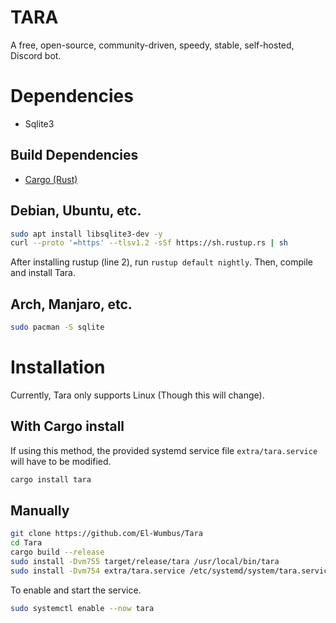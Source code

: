 # TARA

A free, open-source, community-driven, speedy, stable, self-hosted, Discord bot.

# Dependencies

- Sqlite3

## Build Dependencies

- [Cargo (Rust)](https://www.rust-lang.org/tools/install)

## Debian, Ubuntu, etc.

```bash
sudo apt install libsqlite3-dev -y
curl --proto '=https' --tlsv1.2 -sSf https://sh.rustup.rs | sh

```
After installing rustup (line 2), run `rustup default nightly`.
Then, compile and install Tara.

## Arch, Manjaro, etc.

```bash
sudo pacman -S sqlite
```

# Installation

Currently, Tara only supports Linux (Though this will change).

## With Cargo install

If using this method, the provided systemd service file `extra/tara.service` will have to be modified.

```bash
cargo install tara
```

## Manually

```bash
git clone https://github.com/El-Wumbus/Tara
cd Tara
cargo build --release
sudo install -Dvm755 target/release/tara /usr/local/bin/tara
sudo install -Dvm754 extra/tara.service /etc/systemd/system/tara.service
```

To enable and start the service.

```bash
sudo systemctl enable --now tara
```